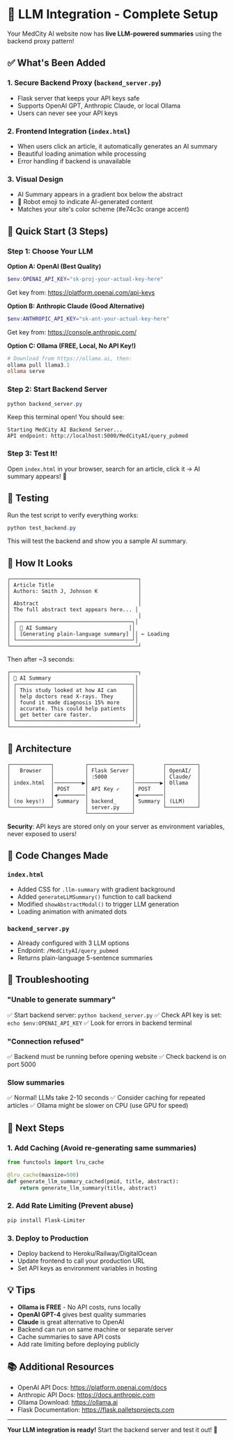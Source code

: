 # 🚀 LLM Integration - Complete Setup

Your MedCity AI website now has **live LLM-powered summaries** using the backend proxy pattern!

## ✅ What's Been Added

### 1. **Secure Backend Proxy** (`backend_server.py`)
   - Flask server that keeps your API keys safe
   - Supports OpenAI GPT, Anthropic Claude, or local Ollama
   - Users can never see your API keys

### 2. **Frontend Integration** (`index.html`)
   - When users click an article, it automatically generates an AI summary
   - Beautiful loading animation while processing
   - Error handling if backend is unavailable

### 3. **Visual Design**
   - AI Summary appears in a gradient box below the abstract
   - 🤖 Robot emoji to indicate AI-generated content
   - Matches your site's color scheme (#e74c3c orange accent)

## 🎯 Quick Start (3 Steps)

### Step 1: Choose Your LLM

**Option A: OpenAI (Best Quality)**
```powershell
$env:OPENAI_API_KEY="sk-proj-your-actual-key-here"
```
Get key from: https://platform.openai.com/api-keys

**Option B: Anthropic Claude (Good Alternative)**
```powershell
$env:ANTHROPIC_API_KEY="sk-ant-your-actual-key-here"
```
Get key from: https://console.anthropic.com/

**Option C: Ollama (FREE, Local, No API Key!)**
```powershell
# Download from https://ollama.ai, then:
ollama pull llama3.1
ollama serve
```

### Step 2: Start Backend Server
```powershell
python backend_server.py
```
Keep this terminal open! You should see:
```
Starting MedCity AI Backend Server...
API endpoint: http://localhost:5000/MedCityAI/query_pubmed
```

### Step 3: Test It!
Open `index.html` in your browser, search for an article, click it → AI summary appears! 🎉

## 🧪 Testing

Run the test script to verify everything works:
```powershell
python test_backend.py
```

This will test the backend and show you a sample AI summary.

## 🎨 How It Looks

```
┌─────────────────────────────────────────┐
│ Article Title                           │
│ Authors: Smith J, Johnson K             │
│                                         │
│ Abstract                                │
│ The full abstract text appears here... │
│                                         │
│ ┌─────────────────────────────────────┐│
│ │ 🤖 AI Summary                       ││
│ │ [Generating plain-language summary] ││ ← Loading
│ └─────────────────────────────────────┘│
└─────────────────────────────────────────┘
```

Then after ~3 seconds:
```
┌─────────────────────────────────────────┐
│ 🤖 AI Summary                           │
│ ┌─────────────────────────────────────┐│
│ │ This study looked at how AI can     ││
│ │ help doctors read X-rays. They      ││
│ │ found it made diagnosis 15% more    ││
│ │ accurate. This could help patients  ││
│ │ get better care faster.             ││
│ └─────────────────────────────────────┘│
└─────────────────────────────────────────┘
```

## 🔧 Architecture

```
┌─────────────┐          ┌──────────────┐         ┌──────────┐
│   Browser   │          │ Flask Server │         │ OpenAI/  │
│             │          │ :5000        │         │ Claude/  │
│ index.html  │─────────▶│              │────────▶│ Ollama   │
│             │ POST     │ API Key ✓    │ POST    │          │
│             │◀─────────│              │◀────────│          │
│ (no keys!)  │ Summary  │ backend_     │ Summary │ (LLM)    │
└─────────────┘          │ server.py    │         └──────────┘
                         └──────────────┘
```

**Security**: API keys are stored only on your server as environment variables, never exposed to users!

## 📝 Code Changes Made

### `index.html`
- Added CSS for `.llm-summary` with gradient background
- Added `generateLLMSummary()` function to call backend
- Modified `showAbstractModal()` to trigger LLM generation
- Loading animation with animated dots

### `backend_server.py`
- Already configured with 3 LLM options
- Endpoint: `/MedCityAI/query_pubmed`
- Returns plain-language 5-sentence summaries

## 🚨 Troubleshooting

### "Unable to generate summary"
✅ Start backend server: `python backend_server.py`
✅ Check API key is set: `echo $env:OPENAI_API_KEY`
✅ Look for errors in backend terminal

### "Connection refused"
✅ Backend must be running before opening website
✅ Check backend is on port 5000

### Slow summaries
✅ Normal! LLMs take 2-10 seconds
✅ Consider caching for repeated articles
✅ Ollama might be slower on CPU (use GPU for speed)

## 🎯 Next Steps

### 1. **Add Caching** (Avoid re-generating same summaries)
```python
from functools import lru_cache

@lru_cache(maxsize=500)
def generate_llm_summary_cached(pmid, title, abstract):
    return generate_llm_summary(title, abstract)
```

### 2. **Add Rate Limiting** (Prevent abuse)
```bash
pip install Flask-Limiter
```

### 3. **Deploy to Production**
- Deploy backend to Heroku/Railway/DigitalOcean
- Update frontend to call your production URL
- Set API keys as environment variables in hosting

## 💡 Tips

- **Ollama is FREE** - No API costs, runs locally
- **OpenAI GPT-4** gives best quality summaries
- **Claude** is great alternative to OpenAI
- Backend can run on same machine or separate server
- Cache summaries to save API costs
- Add rate limiting before deploying publicly

## 📚 Additional Resources

- OpenAI API Docs: https://platform.openai.com/docs
- Anthropic API Docs: https://docs.anthropic.com
- Ollama Download: https://ollama.ai
- Flask Documentation: https://flask.palletsprojects.com

---

**Your LLM integration is ready!** Start the backend server and test it out! 🎉
